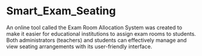 # Smart_Exam_Seating
An online tool called the Exam Room Allocation System was created to make it easier for educational institutions to assign exam rooms to students. Both administrators (teachers) and students can effectively manage and view seating arrangements with its user-friendly interface.
